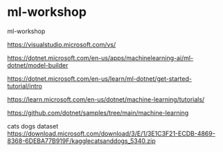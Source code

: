 # ml-workshop
ml-workshop

https://visualstudio.microsoft.com/vs/

https://dotnet.microsoft.com/en-us/apps/machinelearning-ai/ml-dotnet/model-builder

https://dotnet.microsoft.com/en-us/learn/ml-dotnet/get-started-tutorial/intro

https://learn.microsoft.com/en-us/dotnet/machine-learning/tutorials/

https://github.com/dotnet/samples/tree/main/machine-learning

cats dogs dataset
https://download.microsoft.com/download/3/E/1/3E1C3F21-ECDB-4869-8368-6DEBA77B919F/kagglecatsanddogs_5340.zip